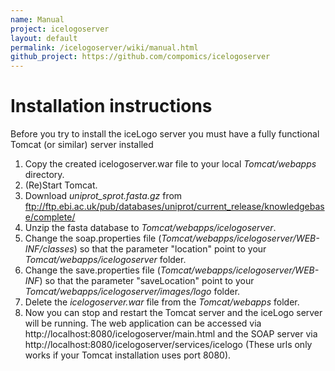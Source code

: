 ```yaml
---
name: Manual
project: icelogoserver
layout: default
permalink: /icelogoserver/wiki/manual.html
github_project: https://github.com/compomics/icelogoserver
---
```


# Installation instructions

Before you try to install the iceLogo server you must have a fully functional Tomcat (or similar) server installed

1. Copy the created icelogoserver.war file to your local *Tomcat/webapps* directory.
2. (Re)Start Tomcat.
3. Download *uniprot_sprot.fasta.gz* from ftp://ftp.ebi.ac.uk/pub/databases/uniprot/current_release/knowledgebase/complete/
4. Unzip the fasta database to *Tomcat/webapps/icelogoserver*.
5. Change the soap.properties file (*Tomcat/webapps/icelogoserver/WEB-INF/classes*) so that the parameter "location" point to your *Tomcat/webapps/icelogoserver* folder.
6. Change the save.properties file (*Tomcat/webapps/icelogoserver/WEB-INF*) so that the parameter "saveLocation" point to your *Tomcat/webapps/icelogoserver/images/logo* folder.
7. Delete the *icelogoserver.war* file from the *Tomcat/webapps* folder.
8. Now you can stop and restart the Tomcat server and the iceLogo server will be running. The web application can be accessed via http://localhost:8080/icelogoserver/main.html and the SOAP server via http://localhost:8080/icelogoserver/services/icelogo (These urls only works if your Tomcat installation uses port 8080).
